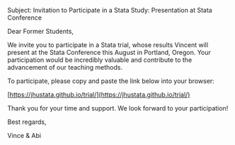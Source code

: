 Subject: Invitation to Participate in a Stata Study: Presentation at Stata Conference

Dear Former Students,

We invite you to participate in a Stata trial, whose results Vincent will present at the Stata Conference this August in Portland, Oregon. Your participation would be incredibly valuable and contribute to the advancement of our teaching methods.

To participate, please copy and paste the link below into your browser:

[https://jhustata.github.io/trial/](https://jhustata.github.io/trial/)

Thank you for your time and support. We look forward to your participation!

Best regards,

Vince & Abi
